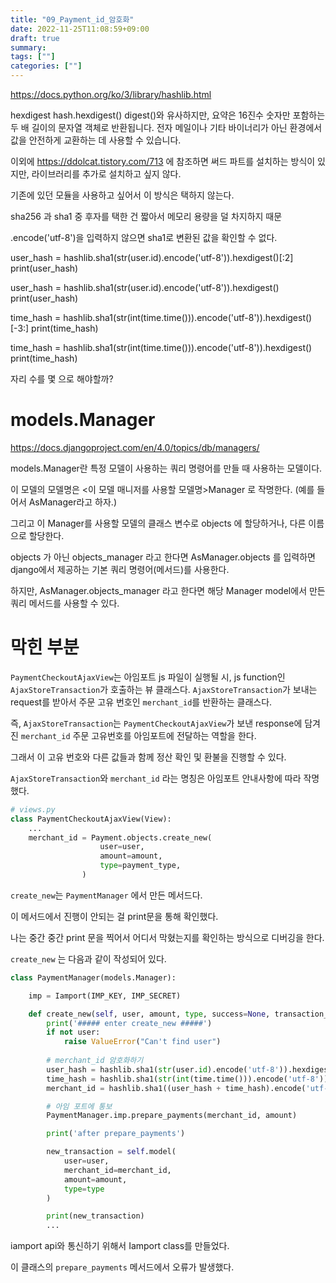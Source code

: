 ```yaml
---
title: "09_Payment_id_암호화"
date: 2022-11-25T11:08:59+09:00
draft: true
summary: 
tags: [""]
categories: [""]
---
```

https://docs.python.org/ko/3/library/hashlib.html

hexdigest 
hash.hexdigest()
digest()와 유사하지만, 요약은 16진수 숫자만 포함하는 두 배 길이의 문자열 객체로 반환됩니다. 전자 메일이나 기타 바이너리가 아닌 환경에서 값을 안전하게 교환하는 데 사용할 수 있습니다.


이외에 https://ddolcat.tistory.com/713 에 참조하면 써드 파트를 설치하는 방식이 있지만, 라이브러리를 추가로 설치하고 싶지 않다. 

기존에 있던 모듈을 사용하고 싶어서 이 방식은 택하지 않는다. 

sha256 과 sha1 중 후자를 택한 건 짧아서 메모리 용량을 덜 차지하지 때문

.encode('utf-8')을 입력하지 않으면 sha1로 변환된 값을 확인할 수 없다. 

user_hash = hashlib.sha1(str(user.id).encode('utf-8')).hexdigest()[:2]
print(user_hash)

user_hash = hashlib.sha1(str(user.id).encode('utf-8')).hexdigest()
print(user_hash)

time_hash = hashlib.sha1(str(int(time.time())).encode('utf-8')).hexdigest()[-3:]
print(time_hash)

time_hash = hashlib.sha1(str(int(time.time())).encode('utf-8')).hexdigest()
print(time_hash)

자리 수를 몇 으로 해야할까?


# models.Manager

https://docs.djangoproject.com/en/4.0/topics/db/managers/


models.Manager란 특정 모델이 사용하는 쿼리 명령어를 만들 때 사용하는 모델이다. 

이 모델의 모델명은 <이 모델 매니저를 사용할 모델명>Manager 로 작명한다. (예를 들어서 AsManager라고 하자.)

그리고 이 Manager를 사용할 모델의 클래스 변수로 objects 에 할당하거나, 다른 이름으로 할당한다. 

objects 가 아닌 objects_manager 라고 한다면 AsManager.objects 를 입력하면 django에서 제공하는 기본 쿼리 명령어(메서드)를 사용한다. 

하지만, AsManager.objects_manager 라고 한다면 해당 Manager model에서 만든 쿼리 메서드를 사용할 수 있다. 


# 막힌 부분

`PaymentCheckoutAjaxView`는 아임포트 js 파일이 실행될 시, js function인 `AjaxStoreTransaction`가 호출하는 뷰 클래스다. 
`AjaxStoreTransaction`가 보내는 request를 받아서 주문 고유 번호인 `merchant_id`를 반환하는 클래스다.  

즉, `AjaxStoreTransaction`는 `PaymentCheckoutAjaxView`가 보낸 response에 담겨진 `merchant_id` 주문 고유번호를 아임포트에 전달하는 역할을 한다. 

그래서 이 고유 번호와 다른 값들과 함께 정산 확인 및 환불을 진행할 수 있다.  

`AjaxStoreTransaction`와 `merchant_id` 라는 명칭은 아임포트 안내사항에 따라 작명했다.  

```python
# views.py
class PaymentCheckoutAjaxView(View):
    ...
    merchant_id = Payment.objects.create_new(
                    user=user, 
                    amount=amount,
                    type=payment_type,
                )
```

`create_new`는 `PaymentManager` 에서 만든 메서드다. 

이 메서드에서 진행이 안되는 걸 print문을 통해 확인했다.

나는 중간 중간 print 문을 찍어서 어디서 막혔는지를 확인하는 방식으로 디버깅을 한다. 

`create_new` 는 다음과 같이 작성되어 있다.

```python
class PaymentManager(models.Manager):

    imp = Iamport(IMP_KEY, IMP_SECRET)

    def create_new(self, user, amount, type, success=None, transaction_status=1):
        print('##### enter create_new #####')
        if not user: 
            raise ValueError("Can't find user")
        
        # merchant_id 암호화하기
        user_hash = hashlib.sha1(str(user.id).encode('utf-8')).hexdigest()[:5]
        time_hash = hashlib.sha1(str(int(time.time())).encode('utf-8')).hexdigest()[-5:]
        merchant_id = hashlib.sha1((user_hash + time_hash).encode('utf-8')).hexdigest()[:10]

        # 아임 포트에 통보
        PaymentManager.imp.prepare_payments(merchant_id, amount)

        print('after prepare_payments')

        new_transaction = self.model(
            user=user, 
            merchant_id=merchant_id,
            amount=amount,
            type=type
        )

        print(new_transaction)
        ...
```

iamport api와 통신하기 위해서 Iamport class를 만들었다. 

이 클래스의 `prepare_payments` 메서드에서 오류가 발생했다.  

